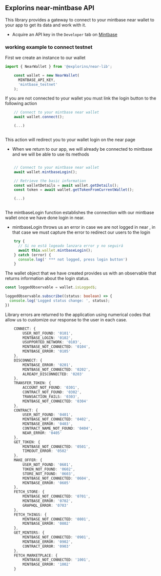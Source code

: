 ## Explorins near-mintbase API

This library provides a gateway to connect to your mintbase near wallet to your app to get its data and work with it.

- Acquire an API key in the `Developer` tab on [Mintbase](https://mintbase.io/developer)

### working example to connect testnet

First we create an instance to our wallet

```typescript
import { NearWallet } from '@explorins/near-lib';

    const wallet = new NearWallet(
      MINTBASE_API_KEY,
      'mintbase_testnet'
    );
```

If you are not connected to your wallet you must link the login button to the following action 

```typescript
    // Connect to your mintbase near wallet
    await wallet.connect();

    (...)
    
```
This action will redirect you to your wallet login on the near page
- When we return to our app, we will already be connected to mintbase and we will be able to use its methods
```typescript

    // Connect to your mintbase near wallet
    await wallet.mintbaseLogin();

    // Retrieve the basic information
    const walletDetails = await wallet.getDetails();
    const token = await wallet.getTokenFromCurrentWallet();

    (...)
    
```

The mintbaseLogin function establishes the connection with our mintbase wallet once we have done login in near.
- mintbaseLogin throws us an error in case we are not logged in near , in that case we must capture the error to redirect our users to the login

```typescript
    try {
      // Si no está logeado lanzara error y no seguirá
      await this.wallet.mintbaseLogin();
    } catch (error) {
      console.log(' *** not logged, press login button')
    }

```

The wallet object that we have created provides us with an observable that returns information about the login status.

```typescript
const loggedObservable = wallet.isLogged$;

loggedObservable.subscribe((status: boolean) => {
  console.log('Logged status change: ', status);
})
```


Library errors are returned to the application using numerical codes that allow us to customize our response to the user in each case.

```typescript
    CONNECT: {
        USER_NOT_FOUND: '0101',
        MINTBASE_LOGIN: '0102',
        USUPPORTED_NETWORK: '0103',
        MINTBASE_NOT_CONNECTED: '0104',
        MINTBASE_ERROR: '0105'
    },
    DISCONNECT: {
        MINTBASE_ERROR: '0201',
        MINTBASE_NOT_CONNECTED: '0202',
        ALREADY_DISCONNECTED: '0203'
    },
    TRANSFER_TOKEN: {
        ACCOUNT_NOT_FOUND: '0301',
        CONTRACT_NOT_FOUND: '0302',
        TRANSACTION_FAILS: '0303',
        MINTBASE_NOT_CONNECTED: '0304'
    },
    CONTRACT: {
        USER_NOT_FOUND: '0401',
        MINTBASE_NOT_CONNECTED: '0402',
        MINTBASE_ERROR: '0403',
        CONTRACT_NAME_NOT_FOUND: '0404',
        NEAR_ERROR: '0405'
    },
    GET_TOKEN: {
        MINTBASE_NOT_CONNECTED: '0501',
        TIMEOUT_ERROR: '0502'
    },
    MAKE_OFFER: {
        USER_NOT_FOUND: '0601',
        TOKEN_NOT_FOUND: '0602',
        STORE_NOT_FOUND: '0603',
        MINTBASE_NOT_CONNECTED: '0604',
        MINTBASE_ERROR: '0605'
    },
    FETCH_STORE: {
        MINTBASE_NOT_CONNECTED: '0701',
        MINTBASE_ERROR: '0702',
        GRAPHQL_ERROR: '0703'
    },
    FETCH_THINGS: {
        MINTBASE_NOT_CONNECTED: '0801',
        MINTBASE_ERROR: '0802'
    },
    GET_MINTERS: {
        MINTBASE_NOT_CONNECTED: '0901',
        MINTBASE_ERROR: '0902',
        CONTRACT_ERROR: '0903'
    },
    FETCH_MARKETPLACE: {
        MINTBASE_NOT_CONNECTED: '1001',
        MINTBASE_ERROR: '1002'
    }
```